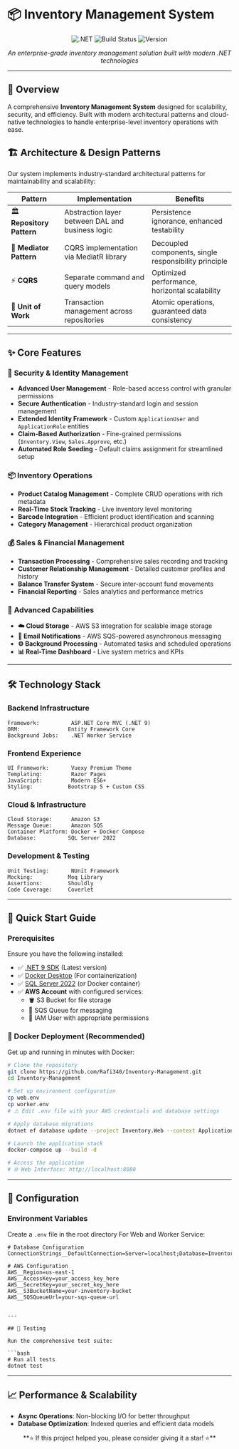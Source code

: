 # 📦 Inventory Management System

<div align="center">

![.NET](https://img.shields.io/badge/.NET-9.0-purple.svg)
![Build Status](https://img.shields.io/badge/build-passing-brightgreen.svg)
![Version](https://img.shields.io/badge/version-1.0.0-blue.svg)

*An enterprise-grade inventory management solution built with modern .NET technologies*

</div>

---

## 🌟 Overview

A comprehensive **Inventory Management System** designed for scalability, security, and efficiency. Built with modern architectural patterns and cloud-native technologies to handle enterprise-level inventory operations with ease.

## 🏗️ Architecture & Design Patterns

Our system implements industry-standard architectural patterns for maintainability and scalability:

| **Pattern** | **Implementation** | **Benefits** |
|-------------|-------------------|--------------|
| 🏛️ **Repository Pattern** | Abstraction layer between DAL and business logic | Persistence ignorance, enhanced testability |
| 🔄 **Mediator Pattern** | CQRS implementation via MediatR library | Decoupled components, single responsibility principle |
| ⚡ **CQRS** | Separate command and query models | Optimized performance, horizontal scalability |
| 🔐 **Unit of Work** | Transaction management across repositories | Atomic operations, guaranteed data consistency |

---

## ✨ Core Features

### 🔐 **Security & Identity Management**
- **Advanced User Management** - Role-based access control with granular permissions
- **Secure Authentication** - Industry-standard login and session management
- **Extended Identity Framework** - Custom `ApplicationUser` and `ApplicationRole` entities
- **Claim-Based Authorization** - Fine-grained permissions (`Inventory.View`, `Sales.Approve`, etc.)
- **Automated Role Seeding** - Default claims assignment for streamlined setup

### 📦 **Inventory Operations**
- **Product Catalog Management** - Complete CRUD operations with rich metadata
- **Real-Time Stock Tracking** - Live inventory level monitoring
- **Barcode Integration** - Efficient product identification and scanning
- **Category Management** - Hierarchical product organization

### 💰 **Sales & Financial Management**
- **Transaction Processing** - Comprehensive sales recording and tracking
- **Customer Relationship Management** - Detailed customer profiles and history
- **Balance Transfer System** - Secure inter-account fund movements
- **Financial Reporting** - Sales analytics and performance metrics

### 🚀 **Advanced Capabilities**
- **☁️ Cloud Storage** - AWS S3 integration for scalable image storage
- **📧 Email Notifications** - AWS SQS-powered asynchronous messaging
- **⚙️ Background Processing** - Automated tasks and scheduled operations
- **📊 Real-Time Dashboard** - Live system metrics and KPIs

---

## 🛠️ Technology Stack

### **Backend Infrastructure**
```
Framework:          ASP.NET Core MVC (.NET 9)
ORM:               Entity Framework Core
Background Jobs:    .NET Worker Service

```

### **Frontend Experience**
```
UI Framework:       Vuexy Premium Theme
Templating:         Razor Pages
JavaScript:         Modern ES6+
Styling:           Bootstrap 5 + Custom CSS
```

### **Cloud & Infrastructure**
```
Cloud Storage:      Amazon S3
Message Queue:      Amazon SQS
Container Platform: Docker + Docker Compose
Database:          SQL Server 2022
```

### **Development & Testing**
```
Unit Testing:       NUnit Framework
Mocking:           Moq Library
Assertions:        Shouldly
Code Coverage:     Coverlet
```

---

## 🚀 Quick Start Guide

### **Prerequisites**

Ensure you have the following installed:

- ✅ [.NET 9 SDK](https://dotnet.microsoft.com/download) (Latest version)
- ✅ [Docker Desktop](https://www.docker.com/products/docker-desktop) (For containerization)
- ✅ [SQL Server 2022](https://www.microsoft.com/en-us/sql-server/sql-server-downloads) (or Docker container)
- ✅ **AWS Account** with configured services:
  - 🪣 S3 Bucket for file storage
  - 📨 SQS Queue for messaging
  - 🔑 IAM User with appropriate permissions

### **🐳 Docker Deployment (Recommended)**

Get up and running in minutes with Docker:

```bash
# Clone the repository
git clone https://github.com/Rafi340/Inventory-Management.git
cd Inventory-Management

# Set up environment configuration
cp web.env 
cp worker.env
# ⚠️ Edit .env file with your AWS credentials and database settings

# Apply database migrations
dotnet ef database update --project Inventory.Web --context ApplicationDbContext

# Launch the application stack
docker-compose up --build -d

# Access the application
# 🌐 Web Interface: http://localhost:8080
```

---

## 🔧 Configuration

### **Environment Variables**

Create a `.env` file in the root directory For Web and Worker Service:

```env
# Database Configuration
ConnectionStrings__DefaultConnection=Server=localhost;Database=InventoryDB;Trusted_Connection=true;

# AWS Configuration
AWS__Region=us-east-1
AWS__AccessKey=your_access_key_here
AWS__SecretKey=your_secret_key_here
AWS__S3BucketName=your-inventory-bucket
AWS__SQSQueueUrl=your-sqs-queue-url


---

## 🧪 Testing

Run the comprehensive test suite:

```bash
# Run all tests
dotnet test

```

---

## 📈 Performance & Scalability
  
- **Async Operations**: Non-blocking I/O for better throughput
- **Database Optimization**: Indexed queries and efficient data models


<div align="center">
**⭐ If this project helped you, please consider giving it a star! ⭐**
</div>
